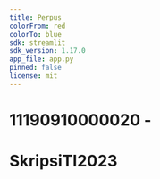 ```yaml
---
title: Perpus
colorFrom: red
colorTo: blue
sdk: streamlit
sdk_version: 1.17.0
app_file: app.py
pinned: false
license: mit
---
```


# 11190910000020 -
# SkripsiTI2023
